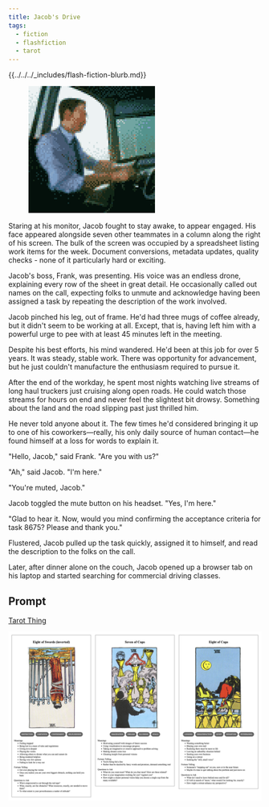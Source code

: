 ```yaml
---
title: Jacob's Drive
tags:
  - fiction
  - flashfiction
  - tarot
---
```


{{../../../_includes/flash-fiction-blurb.md}}

<!--more-->

<figure class="wide"><img src="./cover.png" /></figure>

Staring at his monitor, Jacob fought to stay awake, to appear engaged. His face appeared alongside seven other teammates in a column along the right of his screen. The bulk of the screen was occupied by a spreadsheet listing work items for the week. Document conversions, metadata updates, quality checks - none of it particularly hard or exciting. 

Jacob's boss, Frank, was presenting. His voice was an endless drone, explaining every row of the sheet in great detail.  He occasionally called out names on the call, expecting folks to unmute and acknowledge having been assigned a task by repeating the description of the work involved. 

Jacob pinched his leg, out of frame. He'd had three mugs of coffee already, but it didn't seem to be working at all. Except, that is, having left him with a powerful urge to pee with at least 45 minutes left in the meeting. 

Despite his best efforts, his mind wandered. He'd been at this job for over 5 years. It was steady, stable work. There was opportunity for advancement, but he just couldn't manufacture the enthusiasm required to pursue it. 

After the end of the workday, he spent most nights watching live streams of long haul truckers just cruising along open roads. He could watch those streams for hours on end and never feel the slightest bit drowsy. Something about the land and the road slipping past just thrilled him. 

He never told anyone about it. The few times he'd considered bringing it up to one of his coworkers—really, his only daily source of human contact—he found himself at a loss for words to explain it. 

"Hello, Jacob," said Frank. "Are you with us?"

"Ah," said Jacob. "I'm here."

"You're muted, Jacob."

Jacob toggled the mute button on his headset. "Yes, I'm here."

"Glad to hear it. Now, would you mind confirming the acceptance criteria for task 8675? Please and thank you."

Flustered, Jacob pulled up the task quickly, assigned it to himself, and read the description to the folks on the call.

Later, after dinner alone on the couch, Jacob opened up a browser tab on his laptop and started searching for commercial driving classes. 
## Prompt

[Tarot Thing](https://lmorchard.github.io/tarot-thing/)

![](2022-04-25-prompt.png)
